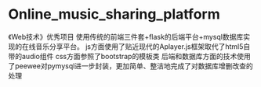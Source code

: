 # Online_music_sharing_platform
《Web技术》优秀项目
使用传统的前端三件套+flask的后端平台+mysql数据库实现的在线音乐分享平台。
js方面使用了贴近现代的Aplayer.js框架取代了html5自带的audio组件
css方面参照了bootstrap的模板类
后端和数据库方面的技术使用了peewee对pymysql进一步封装，更加简单、整洁地完成了对数据库增删改查的处理
